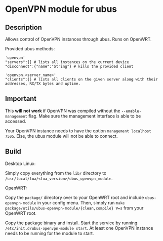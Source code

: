 # OpenVPN module for ubus
## Description

Allows control of OpenVPN instances through ubus. Runs on OpenWRT.

Provided ubus methods:
```
'openvpn'
"servers":{} # lists all instances on the current device
"disconnect":{"name":"String"} # kills the provided client

'openvpn.<server_name>'
"clients":{} # lists all clients on the given server along with their addresses, RX/TX bytes and uptime.

```

## Important
This **will not work** if OpenVPN was compiled without the `--enable-management` flag. Make sure the management interface is able to be accessed.

Your OpenVPN instance needs to have the option `management localhost 7505`. Else, the ubus module will not be able to connect.

## Build
Desktop Linux:

Simply copy everything from the `lib/` directory to `/usr/local/lua/<lua_version>/ubus_openvpn_module`.

OpenWRT:

Copy the `package/` directory over to your OpenWRT root and include `ubus-openvpn-module` in your config menu. Then, simply run `make package/utils/ubus-openvpn-module/{clean,compile} V=s` from your OpenWRT root.

Copy the package binary and install. Start the service by running `/etc/init.d/ubus-openvpn-module start`. At least one OpenVPN instance needs to be running for the module to start.